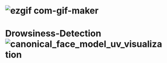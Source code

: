 # ![ezgif com-gif-maker](https://user-images.githubusercontent.com/17081707/193402817-023f1841-9229-4866-b5c5-1b2e4d6a4925.gif)

# Drowsiness-Detection![canonical_face_model_uv_visualization](https://user-images.githubusercontent.com/17081707/192127569-0396bb98-fa2a-4abd-8fd6-d2abdd83d5a0.png)
